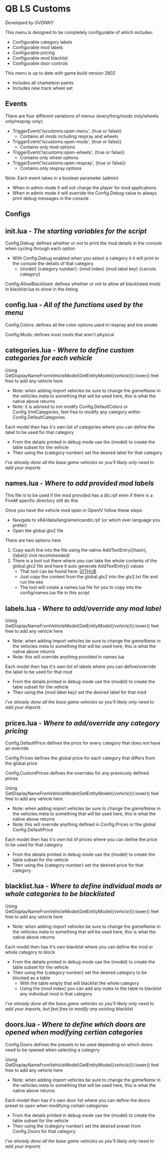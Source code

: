 # QB LS Customs
_Developed by GVONNY_

This menu is designed to be completely configurable of which includes:
- Configurable category labels
- Configurable mod labels
- Configurable pricing
- Configurable mod blacklist
- Configurable door controls

This menu is up to date with game build version 2802
- Includes all chameleon paints
- Includes new track wheel set

## Events
There are four different variations of menus (everything/mods only/wheels only/respray only):
- TriggerEvent('lscustoms:open-menu', {true or false})
  - Contains all mods including respray and wheels
- TriggerEvent('lscustoms:open-mods', {true or false})
  - Contains only mod options
- TriggerEvent('lscustoms:open-wheels', {true or false})
  - Contains only wheel options
-  TriggerEvent('lscustoms:open-respray', {true or false})
    - Contains only respray options

Note: Each event takes in a boolean parameter (admin)
- When in admin mode it will not charge the player for mod applications
- When in admin mode it will override the Config.Debug value to always print debug messages in the console

## Configs
**init.lua** - _The starting variables for the script_
---
Config.Debug: defines whether or not to print the mod details in the console when cycling through each option
- With Config.Debug enabled when you select a category it it will print to the console the details of that category
  - {model} {category number}: {mod index} {mod label key} {carcols category}

Config.AllowBlacklised: defines whether or not to allow all blacklisted mods in blacklist.lua to show in the listing

**config.lua** - _All of the functions used by the menu_
---
Config.Colors: defines all the color options used in respray and tire smoke

Config.Mods: defines most mods that aren't physical

**categories.lua** - _Where to define custom categories for each vehicle_
---
Using GetDisplayNameFromVehicleModel(GetEntityModel(_{vehicle}_)):lower() feel free to add any vehicle here
- Note: when adding import vehicles be sure to change the *gameName* in the vehicles.meta to something that will be used here, this is what the native above returns
- Note: it is advised to not modify Config.DefaultColors or Config.VmtCategories, feel free to modify any category within Config.DefaultCategories

Each model then has it's own list of categories where you can define the label to be used for that category

- From the details printed in debug mode use the {model} to create the table subset for the vehicle
- Then using the {category number} set the desired label for that category

_I've already done all the base game vehicles so you'll likely only need to add your imports_

**names.lua** - _Where to add provided mod labels_
---
This file is to be used if the mod provided has a dlc.rpf even if there is a FiveM specific directory still do this

Once you have the vehicle mod open in OpenIV follow these steps:
- Navigate to x64/data/lang/americandlc.rpf (or which ever language you prefer)
- Open the global.gtx2 file

There are two options here

1. Copy each line into the file using the native AddTextEntry({hash}, {label}) (not recommended)
2. There is a tool out there where you can take the whole contents of the global.gtx2 file and have it auto generate AddTextEntry() values
    * That tool can be found here: [GITHUB](https://github.com/Starystars67/FiveM-names.lua-Maker/releases)
    * Just copy the content from the global.gtx2 into the gtx2.txt file and run the exe
    * The tool will create a names.lua file for you to copy into the config/names.lua file in this script

**labels.lua** - _Where to add/override any mod label_
---
Using GetDisplayNameFromVehicleModel(GetEntityModel(_{vehicle}_)):lower() feel free to add any vehicle here
- Note: when adding import vehicles be sure to change the *gameName* in the vehicles.meta to something that will be used here, this is what the native above returns
- Note: this will override anything provided in names.lua

Each model then has it's own list of labels where you can define/override the label to be used for that mod

- From the details printed in debug mode use the {model} to create the table subset for the vehicle
- Then using the {mod label key} set the desired label for that mod

_I've already done all the base game vehicles so you'll likely only need to add your imports_

**prices.lua** - _Where to add/override any category pricing_
---
Config.DefaultPrice defines the price for every category that does not have an override

Config.Prices defines the global price for each category that differs from the global price

Config.CustomPrices defines the overrides for any previously defined prices

Using GetDisplayNameFromVehicleModel(GetEntityModel(_{vehicle}_)):lower() feel free to add any vehicle here
- Note: when adding import vehicles be sure to change the *gameName* in the vehicles.meta to something that will be used here, this is what the native above returns
- Note: this will override anything defined in Config.Prices or the global Config.DefaultPrice

Each model then has it's own list of prices where you can define the price to be used for that category

- From the details printed in debug mode use the {model} to create the table subset for the vehicle
- Then using the {category number} set the desired price for that category

**blacklist.lua** - _Where to define individual mods or whole categories to be blacklisted_
---
Using GetDisplayNameFromVehicleModel(GetEntityModel(_{vehicle}_)):lower() feel free to add any vehicle here
- Note: when adding import vehicles be sure to change the *gameName* in the vehicles.meta to something that will be used here, this is what the native above returns

Each model then has it's own blacklist where you can define the mod or whole category to block

- From the details printed in debug mode use the {model} to create the table subset for the vehicle
- Then using the {category number} set the desired category to be blocked as a table
  - With the table empty that will blacklist the whole category
  - Using the {mod index} you can add any index to the table to blacklist any individual mod in that category

_I've already done all the base game vehicles so you'll likely only need to add your imports, but feel free to modify any existing blacklist_

**doors.lua** - _Where to define which doors are opened when modifying certian categories_
---
Config.Doors defines the presets to be used depending on which doors need to be opened when selecting a category

Using GetDisplayNameFromVehicleModel(GetEntityModel(_{vehicle}_)):lower() feel free to add any vehicle here
- Note: when adding import vehicles be sure to change the *gameName* in the vehicles.meta to something that will be used here, this is what the native above returns

Each model then has it's own door list where you can define the doors preset to open when modifying certain categories

- From the details printed in debug mode use the {model} to create the table subset for the vehicle
- Then using the {category number} set the desired preset from Config.Doors for that category

_I've already done all the base game vehicles so you'll likely only need to add your imports_
